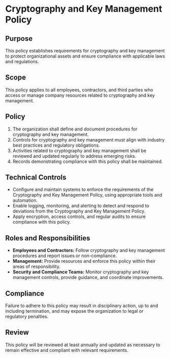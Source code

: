 # Cryptography and Key Management Policy

## Purpose
This policy establishes requirements for cryptography and key management to protect organizational assets and ensure compliance with applicable laws and regulations.

## Scope
This policy applies to all employees, contractors, and third parties who access or manage company resources related to cryptography and key management.

## Policy
1. The organization shall define and document procedures for cryptography and key management.
2. Controls for cryptography and key management must align with industry best practices and regulatory obligations.
3. Activities related to cryptography and key management shall be reviewed and updated regularly to address emerging risks.
4. Records demonstrating compliance with this policy shall be maintained.

## Technical Controls
- Configure and maintain systems to enforce the requirements of the Cryptography and Key Management Policy, using appropriate tools and automation.
- Enable logging, monitoring, and alerting to detect and respond to deviations from the Cryptography and Key Management Policy.
- Apply encryption, access controls, and regular audits to ensure compliance with this policy.

## Roles and Responsibilities
- **Employees and Contractors:** Follow cryptography and key management procedures and report issues or non-compliance.
- **Management:** Provide resources and enforce this policy within their areas of responsibility.
- **Security and Compliance Teams:** Monitor cryptography and key management controls, provide guidance, and coordinate improvements.

## Compliance
Failure to adhere to this policy may result in disciplinary action, up to and including termination, and may expose the organization to legal or regulatory penalties.

## Review
This policy will be reviewed at least annually and updated as necessary to remain effective and compliant with relevant requirements.
